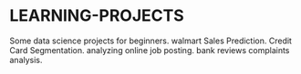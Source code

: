 # LEARNING-PROJECTS
Some data science projects for beginners.
walmart Sales Prediction.
Credit Card Segmentation.
analyzing online job posting.
bank reviews complaints analysis.
